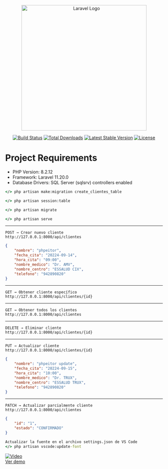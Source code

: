 <p align="center"><a href="https://laravel.com" target="_blank"><img src="https://raw.githubusercontent.com/laravel/art/master/logo-lockup/5%20SVG/2%20CMYK/1%20Full%20Color/laravel-logolockup-cmyk-red.svg" width="400" alt="Laravel Logo"></a></p>

<p align="center">
<a href="https://github.com/laravel/framework/actions"><img src="https://github.com/laravel/framework/workflows/tests/badge.svg" alt="Build Status"></a>
<a href="https://packagist.org/packages/laravel/framework"><img src="https://img.shields.io/packagist/dt/laravel/framework" alt="Total Downloads"></a>
<a href="https://packagist.org/packages/laravel/framework"><img src="https://img.shields.io/packagist/v/laravel/framework" alt="Latest Stable Version"></a>
<a href="https://packagist.org/packages/laravel/framework"><img src="https://img.shields.io/packagist/l/laravel/framework" alt="License"></a>
</p>

# Project Requirements
- PHP Version: 8.2.12
- Framework: Laravel 11.20.0
- Database Drivers: SQL Server (sqlsrv) controllers enabled
```cmd
</> php artisan make:migration create_clientes_table
```
```cmd
</> php artisan session:table
```
```cmd
</> php artisan migrate
```
```cmd
</> php artisan serve  
```
---
    POST → Crear nuevo cliente
    http://127.0.0.1:8000/api/clientes
```json
{
    "nombre": "phpeitor",
    "fecha_cita": "20224-09-14",
    "hora_cita": "09:00",
    "nombre_medico": "Dr. AMV",
    "nombre_centro": "ESSALUD CIX",
    "telefono": "942890820"
}
```
---
    GET → Obtener cliente específico
    http://127.0.0.1:8000/api/clientes/{id}
---
    GET → Obtener todos los clientes
    http://127.0.0.1:8000/api/clientes
---
    DELETE → Eliminar cliente
    http://127.0.0.1:8000/api/clientes/{id}
---
    PUT → Actualizar cliente
    http://127.0.0.1:8000/api/clientes/{id}
```json
{
    "nombre": "phpeitor update",
    "fecha_cita": "20224-09-15",
    "hora_cita": "10:00",
    "nombre_medico": "Dr. TRUX",
    "nombre_centro": "ESSALUD TRUX",
    "telefono": "942890820"
}
```
---
    PATCH → Actualizar parcialmente cliente
    http://127.0.0.1:8000/api/clientes
```json
{
    "id": "1",
    "estado": "CONFIRMADO"
}
```
```cmd
Actualizar la fuente en el archivo settings.json de VS Code
</> php artisan vscode:update-font
```
[![Video](https://img.youtube.com/vi/qgyMLh8dh5g/0.jpg)](https://www.youtube.com/watch?v=qgyMLh8dh5g)  
[Ver demo](https://www.youtube.com/watch?v=qgyMLh8dh5g)
